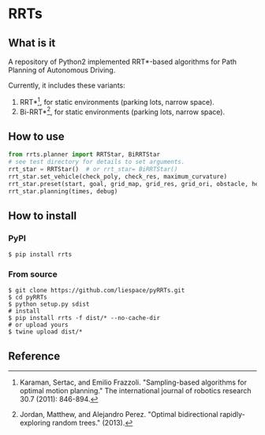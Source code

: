 # RRTs
## What is it
A repository of Python2 implemented RRT\*-based algorithms for Path Planning of Autonomous Driving. 

Currently, it includes these variants:

1. RRT\*[^1], for static environments (parking lots, narrow space).
2. Bi-RRT\*[^2], for static environments (parking lots, narrow space).

## How to use
```python
from rrts.planner import RRTStar, BiRRTStar
# see test directory for details to set arguments.
rrt_star = RRTStar()  # or rrt_star= BiRRTStar()
rrt_star.set_vehicle(check_poly, check_res, maximum_curvature)
rrt_star.preset(start, goal, grid_map, grid_res, grid_ori, obstacle, heuristic)
rrt_star.planning(times, debug)
```
## How to install
### PyPI
```shell script
$ pip install rrts
```
### From source
```shell script
$ git clone https://github.com/liespace/pyRRTs.git
$ cd pyRRTs
$ python setup.py sdist
# install
$ pip install rrts -f dist/* --no-cache-dir
# or upload yours
$ twine upload dist/*
```
## Reference
[^1]: Karaman, Sertac, and Emilio Frazzoli. "Sampling-based algorithms for optimal motion planning." The international journal of robotics research 30.7 (2011): 846-894.

[^2]: Jordan, Matthew, and Alejandro Perez. "Optimal bidirectional rapidly-exploring random trees." (2013).
